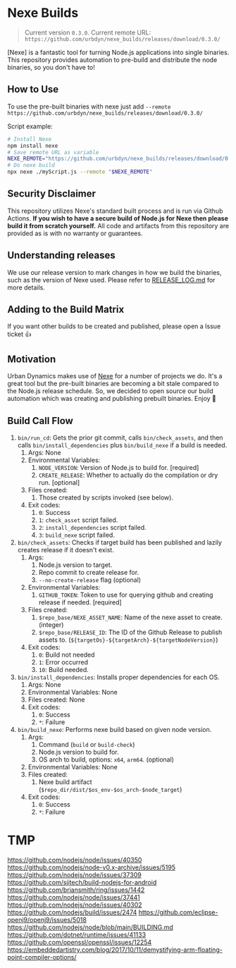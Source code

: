 # Nexe Builds

> Current version `0.3.0`. Current remote URL: `https://github.com/urbdyn/nexe_builds/releases/download/0.3.0/`

[Nexe] is a fantastic tool for turning Node.js applications into single binaries.
This repository provides automation to pre-build and distribute the node binaries, so you don't have to!


## How to Use

To use the pre-built binaries with nexe just add `--remote https://github.com/urbdyn/nexe_builds/releases/download/0.3.0/`

Script example:

```bash
# Install Nexe
npm install nexe
# Save remote URL as variable
NEXE_REMOTE="https://github.com/urbdyn/nexe_builds/releases/download/0.3.0/"
# Do nexe build
npx nexe ./myScript.js --remote "$NEXE_REMOTE"
```

## Security Disclaimer

This repository utilizes Nexe's standard built process and is run via Github Actions.
**If you wish to have a secure build of Node.js for Nexe then please build it from scratch yourself.**
All code and artifacts from this repository are provided as is with no warranty or guarantees.

## Understanding releases

We use our release version to mark changes in how we build the binaries, such as the version of Nexe used.
Please refer to [RELEASE_LOG.md](./RELEASE_LOG.md) for more details.

## Adding to the Build Matrix

If you want other builds to be created and published, please open a Issue ticket 👍

## Motivation

Urban Dynamics makes use of [Nexe](https://github.com/nexe/nexe) for a number of projects we do.
It's a great tool but the pre-built binaries are becoming a bit stale compared to the Node.js release schedule.
So, we decided to open source our build automation which was creating and publishing prebuilt binaries.
Enjoy 🚀

## Build Call Flow  

1. `bin/run_cd`: Gets the prior git commit, calls `bin/check_assets`, and then calls `bin/install_dependencies` plus `bin/build_nexe` if a build is needed.
    1. Args: None
    2. Environmental Variables:
        1. `NODE_VERSION`: Version of Node.js to build for. [required]
        2. `CREATE_RELEASE`: Whether to actually do the compilation or dry run. [optional]
    3. Files created:
        1. Those created by scripts invoked (see below).
    4. Exit codes:
        1. `0`: Success
        2. `1`: `check_asset` script failed.
        3. `2`: `install_dependencies` script failed.
        4. `3`: `build_nexe` script failed.
2. `bin/check_assets`: Checks if target build has been published and lazily creates release if it doesn't exist.
    1. Args:
        1. Node.js version to target.
        2. Repo commit to create release for.
        3. `--no-create-release` flag (optional)
    2. Environmental Variables:
        1. `GITHUB_TOKEN`: Token to use for querying github and creating release if needed. [required]
    3. Files created:
        1. `$repo_base/NEXE_ASSET_NAME`: Name of the nexe asset to create. (integer)
        2. `$repo_base/RELEASE_ID`: The ID of the Github Release to publish assets to. (`${targetOs}-${targetArch}-${targetNodeVersion}`)
    4. Exit codes:
        1. `0`: Build not needed
        2. `1`: Error occurred
        3. `10`: Build needed.
2. `bin/install_dependencies`: Installs proper dependencies for each OS.
    1. Args: None
    2. Environmental Variables: None
    3. Files created: None
    4. Exit codes:
        1. `0`: Success
        2. `*`: Failure
3. `bin/build_nexe`: Performs nexe build based on given node version.
    1. Args:
        1. Command (`build` or `build-check`)
        2. Node.js version to build for.
        3. OS arch to build, options: `x64`, `arm64`. (optional)
    2. Environmental Variables: None
    3. Files created:
        1. Nexe build artifact (`$repo_dir/dist/$os_env-$os_arch-$node_target`)
    4. Exit codes:
        1. `0`: Success
        2. `*`: Failure

# TMP

https://github.com/nodejs/node/issues/40350
https://github.com/nodejs/node-v0.x-archive/issues/5195
https://github.com/nodejs/node/issues/37309
https://github.com/sjitech/build-nodejs-for-android
https://github.com/briansmith/ring/issues/1442
https://github.com/nodejs/node/issues/37441
https://github.com/nodejs/node/issues/40302
https://github.com/nodejs/build/issues/2474
https://github.com/eclipse-openj9/openj9/issues/5018
https://github.com/nodejs/node/blob/main/BUILDING.md
https://github.com/dotnet/runtime/issues/41133
https://github.com/openssl/openssl/issues/12254
https://embeddedartistry.com/blog/2017/10/11/demystifying-arm-floating-point-compiler-options/
